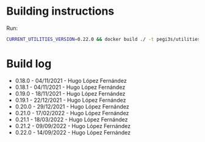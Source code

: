 # Building instructions

Run:

```bash
CURRENT_UTILITIES_VERSION=0.22.0 && docker build ./ -t pegi3s/utilities:${CURRENT_UTILITIES_VERSION} --build-arg utilities_version=${CURRENT_UTILITIES_VERSION} && docker tag pegi3s/utilities:${CURRENT_UTILITIES_VERSION} pegi3s/utilities:latest
```

# Build log

- 0.18.0 - 04/11/2021 - Hugo López Fernández
- 0.18.1 - 04/11/2021 - Hugo López Fernández
- 0.19.0 - 18/11/2021 - Hugo López Fernández
- 0.19.1 - 22/12/2021 - Hugo López Fernández
- 0.20.0 - 29/12/2021 - Hugo López Fernández
- 0.21.0 - 17/02/2022 - Hugo López Fernández
- 0.21.1 - 18/03/2022 - Hugo López Fernández
- 0.21.2 - 09/09/2022 - Hugo López Fernández
- 0.22.0 - 14/09/2022 - Hugo López Fernández
